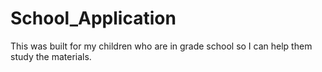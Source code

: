 # School_Application
This was built for my children who are in grade school so I can help them study the materials.
